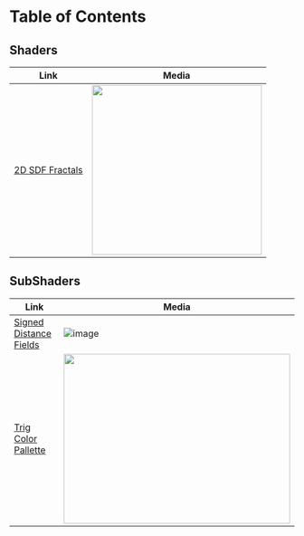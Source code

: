 # Table of Contents

## Shaders

| Link  | Media |
| ------------- | ------------- |
| [2D SDF Fractals](https://github.com/lassiiter/shader-library/tree/main/Assets/Shaders/2D%20Fractal)  | <img width="300" height="300" src="https://github.com/lassiiter/Shaders/assets/50963416/61107645-a946-4571-afed-081660f49a5e"> |  

## SubShaders
| Link  | Media |
| ------------- | ------------- |
| [Signed Distance Fields](https://github.com/lassiiter/shader-library/tree/main/Assets/SubShaders/SDFs)  | ![image](https://github.com/lassiiter/shader-library/assets/50963416/9c389e69-1619-4e6b-92f5-9ab24ccea0a8) |  
| [Trig Color Pallette](https://github.com/lassiiter/shader-library/tree/main/Assets/SubShaders/Color%20Palette)  | <img width="400" height="300" src="https://github.com/lassiiter/shader-library/assets/50963416/ca357d77-ae9b-45cd-b7e1-a496e76cf49d"> | 
